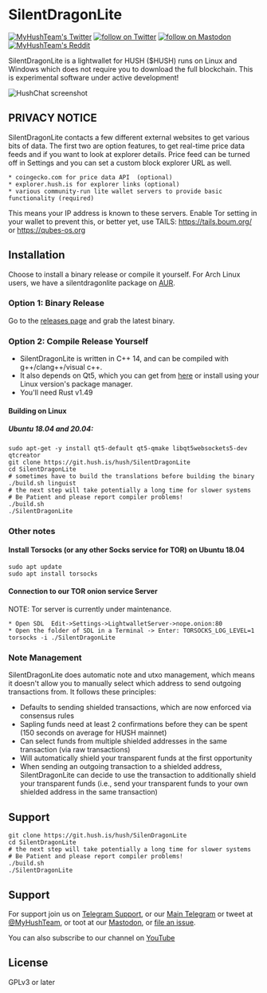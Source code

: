 # SilentDragonLite 

<p align="left">
    <a href="https://twitter.com/MyHushTeam">
        <img src="https://img.shields.io/twitter/url?style=social&url=https%3A%2F%2Ftwitter.com%2Fmyhushteam"
            alt="MyHushTeam's Twitter"></a>
    <a href="https://twitter.com/intent/follow?screen_name=MyHushTeam">
        <img src="https://img.shields.io/twitter/follow/MyHushTeam?style=social&logo=twitter"
            alt="follow on Twitter"></a>
    <a href="https://fosstodon.org/@myhushteam">
        <img src="https://img.shields.io/badge/Mastodon-MyHushTeam-blue"
            alt="follow on Mastodon"></a>
    <a href="https://www.reddit.com/r/Myhush/">
        <img src="https://img.shields.io/reddit/subreddit-subscribers/Myhush?style=social"
            alt="MyHushTeam's Reddit"></a>
</p>

SilentDragonLite is a lightwallet for HUSH ($HUSH) runs on Linux and Windows which does not require you to download the full blockchain. This is experimental software under active development!

![HushChat screenshot](hushchat-screenshot.png)

## PRIVACY NOTICE

SilentDragonLite contacts a few different external websites to get various bits of data. 
The first two are option features, to get real-time price data feeds and if you want
to look at explorer details. Price feed can be turned off in Settings and you can set
a custom block explorer URL as well.

    * coingecko.com for price data API  (optional)
    * explorer.hush.is for explorer links (optional) 
    * various community-run lite wallet servers to provide basic functionality (required)

This means your IP address is known to these servers. Enable Tor setting in your wallet to prevent this, or better yet, use TAILS: https://tails.boum.org/
or https://qubes-os.org

## Installation

Choose to install a binary release or compile it yourself.
For Arch Linux users, we have a silentdragonlite package on [AUR](https://aur.archlinux.org/).

### Option 1: Binary Release
Go to the [releases page](https://git.hush.is/hush/SilentDragonLite/releases) and grab the latest binary.

### Option 2: Compile Release Yourself

* SilentDragonLite is written in C++ 14, and can be compiled with g++/clang++/visual c++. 
* It also depends on Qt5, which you can get from [here](https://www.qt.io/download) or install using your Linux version's package manager.
* You'll need Rust v1.49

#### Building on Linux

##### Ubuntu 18.04 and 20.04:
```shell script
sudo apt-get -y install qt5-default qt5-qmake libqt5websockets5-dev qtcreator
git clone https://git.hush.is/hush/SilentDragonLite
cd SilentDragonLite
# sometimes have to build the translations before building the binary
./build.sh linguist
# the next step will take potentially a long time for slower systems
# Be Patient and please report compiler problems!
./build.sh
./SilentDragonLite
```

### Other notes

#### Install Torsocks (or any other Socks service for TOR) on Ubuntu 18.04
```shell script
sudo apt update
sudo apt install torsocks
```
#### Connection to our TOR onion service Server

NOTE: Tor server is currently under maintenance.

```
* Open SDL  Edit->Settings->LightwalletServer->nope.onion:80
* Open the folder of SDL in a Terminal -> Enter: TORSOCKS_LOG_LEVEL=1 torsocks -i ./SilentDragonLite
```
### Note Management
SilentDragonLite does automatic note and utxo management, which means it doesn't allow you to manually select which address to send outgoing transactions from. It follows these principles:

* Defaults to sending shielded transactions, which are now enforced via consensus rules
* Sapling funds need at least 2 confirmations before they can be spent (150 seconds on average for HUSH mainnet)
* Can select funds from multiple shielded addresses in the same transaction (via raw transactions)
* Will automatically shield your transparent funds at the first opportunity
* When sending an outgoing transaction to a shielded address, SilentDragonLite can decide to use the transaction to additionally shield your transparent funds (i.e., send your transparent funds to your own shielded address in the same transaction)

## Support

```
git clone https://git.hush.is/hush/SilenDragonLite
cd SilentDragonLite
# the next step will take potentially a long time for slower systems
# Be Patient and please report compiler problems!
./build.sh
./SilentDragonLite
```

## Support

For support join us on [Telegram Support](https://hush.is/telegram_support), or our [Main Telegram](https://hush.is/telegram) or tweet at [@MyHushTeam](https://twitter.com/MyHushTeam), or toot at our [Mastodon](https://fosstodon.org/@myhushteam), or [file an issue](https://git.hush.is/hush/SilentDragonLite/issues).

You can also subscribe to our channel on [YouTube](https://hush.is/yt)

## License

GPLv3 or later
